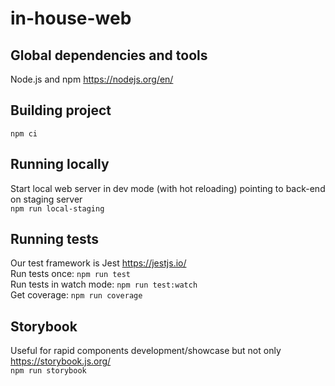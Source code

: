 # in-house-web

## Global dependencies and tools
Node.js and npm https://nodejs.org/en/
  
## Building project 
`npm ci`

## Running locally
Start local web server in dev mode (with hot reloading) pointing to back-end on staging server   
`npm run local-staging`   

## Running tests
Our test framework is Jest https://jestjs.io/  
Run tests once: `npm run test`  
Run tests in watch mode: `npm run test:watch`  
Get coverage: `npm run coverage`  

## Storybook
Useful for rapid components development/showcase but not only https://storybook.js.org/  
`npm run storybook`
